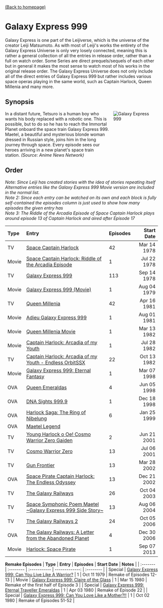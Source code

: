 [(Back to homepage)](../README.md)
# Galaxy Express 999

Galaxy Express is one part of the Leijiverse, which is the universe of the creator Leiji Matsumoto. As with most of Leiji's works the entirety of the Galaxy Express Universe is only very losely connected, meaning this is rather a general collection of all the entries in release order, rather than a full on watch order. Some Series are direct prequels/sequels of each other but in general it makes the most sense to watch most of his works in the original release order. The Galaxy Express Universe does not only include all of the direct entries of Galaxy Express 999 but rather includes various space operas playing in the same world, such as Captain Harlock, Queen Millenia and many more.

## Synopsis

<div style="display: flex;">
    <div style="width: 70%;">
        In a distant future, Tetsuro is a human boy who wants his body replaced with a robotic one. This is possible, but to do so he has to reach the Immortal Planet onboard the space train Galaxy Express 999. Maetel, a beautiful and mysterious blonde woman dressed in Russian style, joins him in the long journey through space. Every episode sees our heroes arriving in a new planet's space train station. <span style="font-style: italic;">(Source: Anime News Network)</span>
    </div>
    <div style="width: 30%; padding-left: 1em;"><img src="https://s4.anilist.co/file/anilistcdn/media/anime/cover/large/bx1491-XfYiHNYKDR2P.jpg" title="Galaxy Express 999"></div>
</div>

## Order

*Note: Since Leiji has created stories with the idea of stories repeating itself Alternative entries like the Galaxy Express 999 Movie version are included in the normal list.*
<br>*Note 2: Since each entry can be watched on its own and each block is fully self-contained the episodes column is just used to show how many episodes the given entry has*
<br>*Note 3: The Riddle of the Arcadia Episode of Space Captain Harlock plays around episode 13 of Captain Harlock and aired after Episode 17*


| **Type** | **Entry** | **Episodes** | **Start Date** |
| :------- | :-------- | :----------- | -------------: |
| TV    | [Space Captain Harlock](https://anilist.co/anime/1000/) | 42 | Mar 14 1978 |
| Movie | [Space Captain Harlock: Riddle of the Arcadia Episode](https://anilist.co/anime/2470/) | 1 | Jul 22 1978 |
| TV    | [Galaxy Express 999](https://anilist.co/anime/1491/) | 113 | Sep 14 1978 |
| Movie | [Galaxy Express 999 (Movie)](https://anilist.co/anime/1301/) | 1 | Aug 04 1979 |
| TV    | [Queen Millenia](https://anilist.co/anime/1548/) | 42 | Apr 16 1981 |
| Movie | [Adieu Galaxy Express 999](https://anilist.co/anime/1302/) | 1 | Aug 01 1981 |
| Movie | [Queen Millenia Movie](https://anilist.co/anime/1549/) | 1 | Mar 13 1982 |
| Movie | [Captain Harlock: Arcadia of my Youth](https://anilist.co/anime/2202/) | 1 | Jul 28 1982 |
| TV    | [Captain Harlock: Arcadia of my Youth - Endless OrbitSSX](https://anilist.co/anime/2203/) | 22 | Oct 13 1982 |
| Movie | [Galaxy Express 999: Eternal Fantasy](https://anilist.co/anime/3602/) | 1 | Mar 07 1998 |
| OVA   | [Queen Emeraldas](https://anilist.co/anime/1553/) | 4 | Jun 05 1998 |
| OVA   | [DNA Sights 999.9](https://anilist.co/anime/2019/) | 1 | Dec 18 1998 |
| OVA   | [Harlock Saga: The Ring of Nibelung](https://anilist.co/anime/1645/) | 6 | Jan 25 1999 |
| OVA   | [Maetel Legend](https://anilist.co/anime/1495/) |  |  |
| TV    | [Young Harlock o Oe! Cosmo Warrior Zero Gaiden](https://anilist.co/anime/1677/) | 2 | Jun 21 2001 |
| TV    | [Cosmo Warrior Zero](https://anilist.co/anime/1676/) | 13 | Jul 06 2001 |
| TV    | [Gun Frontier](https://anilist.co/anime/1706/) | 13 | Mar 28 2002 |
| OVA   | [Space Pirate Captain Harlock: The Endless Odyssey](https://anilist.co/anime/1081/) | 13 | Dec 21 2002 |
| TV    | [The Galaxy Railways](https://anilist.co/anime/1490/) | 26 | Oct 04 2003 |
| TV    | [Space Symphonic Poem Maetel ~Galaxy Express 999 Side Story~](https://anilist.co/anime/1377/) | 13 | Aug 06 2004 |
| TV    | [The Galaxy Railways 2](https://anilist.co/anime/2717/) | 24 | Oct 05 2006 |
| OVA   | [The Galaxy Railways: A Letter from the Abandoned Planet](https://anilist.co/anime/3854/) | 4 | Dec 30 2006 |
| Movie | [Harlock: Space Pirate](https://anilist.co/anime/17269/) | 1 | Sep 07 2013 |

**Remake Episodes**
| **Type** | **Entry** | **Episodes** | **Start Date** | **Notes** |
| :------- | :-------- | :----------- | -------------: | :-------- |
| Special   | [Galaxy Express 999: Can You Live Like A Warrior?](https://anilist.co/anime/6733/) | 1 | Oct 11 1979 | Remake of Episodes 12-13 |
| Movie     | [Galaxy Express 999: Claire of the Glass](https://anilist.co/anime/6653/) | 1 | Mar 15 1980 | Remake of the first half of Episode 3 |
| Special   | [Galaxy Express 999: Eternal Traveller Emeraldas](https://anilist.co/anime/6734/) | 1 | Apr 03 1980 | Remake of Episode 22 |
| Special   | [Galaxy Express 999: Can You Love Like a Mother?!!](https://anilist.co/anime/6735/) | 1 | Oct 02 1980 | Remake of Episodes 51-52 |
